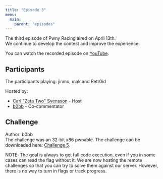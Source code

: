 ```yaml
---
title: "Episode 3"
menu:
  main:
    parent: "episodes"
---
```


The third episode of Pwny Racing aired on April 13th.  
We continue to develop the contest and improve the experience.

You can watch the recorded episode on [YouTube](https://www.youtube.com/watch?v=SD8m_35QzOw).

## Participants

The participants playing: jinmo, mak and Retr0id

Hosted by:

* [Carl "Zeta Two" Svensson](https://twitter.com/ZetaTwo) - Host
* [b0bb](https://twitter.com/0xb0bb) - Co-commentator

## Challenge

Author: b0bb  
The challenge was an 32-bit x86 pwnable. The challenge can be downloaded here: [Challenge 5](/challenges/chall5-dist.tgz).  

NOTE: The goal is always to get full code execution, even if you in some cases can read the flag without it. We are now hosting the remote challenges so that you can try to solve them against our server. However, there is no way to turn in flags or track progress.


